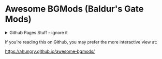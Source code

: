 # Awesome BGMods (Baldur's Gate Mods)

<details>
<summary>Github Pages Stuff - ignore it</summary>
<link href="ghpages/main.css?v=13" rel="stylesheet" />
<script src="ghpages/main.js?v=13"></script>
</details>

If you're reading this on Github, you may prefer the more interactive
view at:

https://ahungry.github.io/awesome-bgmods/
